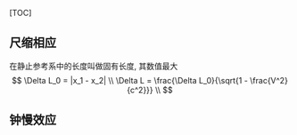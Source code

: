 [TOC]

## 尺缩相应
在静止参考系中的长度叫做固有长度, 其数值最大
$$
\Delta L_0 = |x_1 - x_2| \\
\Delta L = \frac{\Delta L_0}{\sqrt{1 - \frac{V^2}{c^2}}} \\
$$

## 钟慢效应

